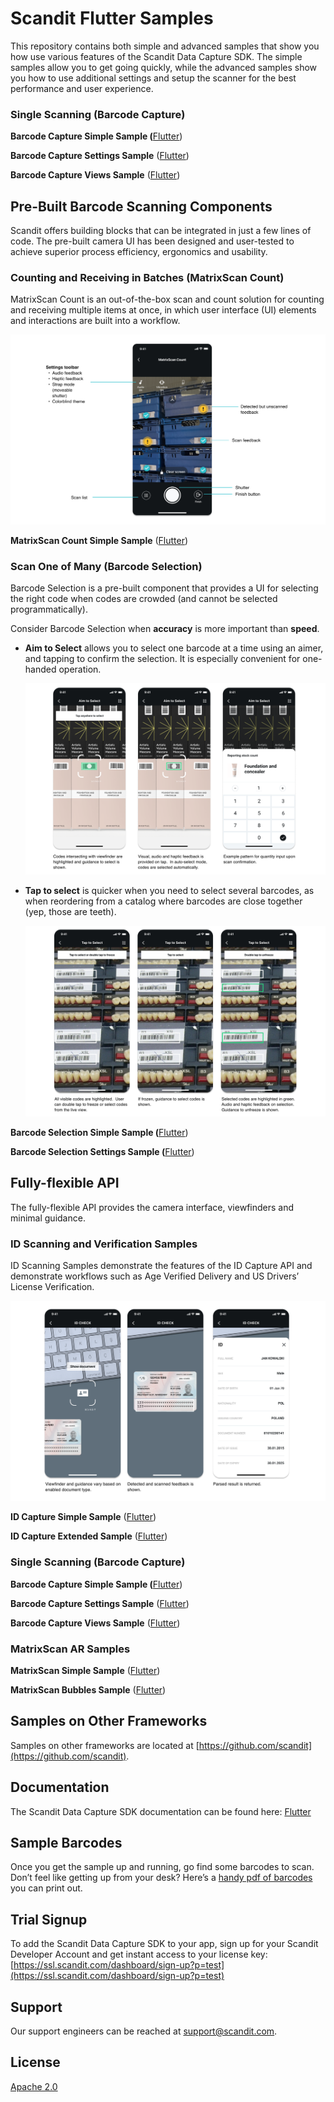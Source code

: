 # Scandit Flutter Samples

This repository contains both simple and advanced samples that show you how use various features of the Scandit Data Capture SDK. The simple samples allow you to get going quickly, while the advanced samples show you how to use additional settings and setup the scanner for the best performance and user experience.

### Single Scanning (Barcode Capture)

**Barcode Capture Simple Sample (**[Flutter](https://github.com/Scandit/datacapture-flutter-samples/tree/master/BarcodeCaptureSimpleSample))

**Barcode Capture Settings Sample** ([Flutter](https://github.com/Scandit/datacapture-flutter-samples/tree/master/BarcodeCaptureSettingsSample))

**Barcode Capture Views Sample** ([Flutter](https://github.com/Scandit/datacapture-flutter-samples/tree/master/BarcodeCaptureViewsSample))

## **Pre-Built Barcode Scanning Components**

Scandit offers building blocks that can be integrated in just a few lines of code. The pre-built camera UI has been designed and user-tested to achieve superior process efficiency, ergonomics and usability.

### Counting and Receiving in Batches (MatrixScan Count)

MatrixScan Count is an out-of-the-box scan and count solution for counting and receiving multiple items at once, in which user interface (UI) elements and interactions are built into a workflow.

![MSCount.png](https://github.com/Scandit/.github/blob/main/images/MSCount.png)

**MatrixScan Count Simple Sample** ([Flutter](https://github.com/Scandit/datacapture-flutter-samples/tree/master/MatrixScanCountSimpleSample))

### Scan One of Many (Barcode Selection)

Barcode Selection is a pre-built component that provides a UI for selecting the right code when codes are crowded (and cannot be selected programmatically).

Consider Barcode Selection when **accuracy** is more important than **speed**.

- **Aim to Select** allows you to select one barcode at a time using an aimer, and tapping to confirm the selection. It is especially convenient for one-handed operation.

  ![AimToSelect.png](https://github.com/Scandit/.github/blob/main/images/AimToSelect.png)


- **Tap to select** is quicker when you need to select several barcodes, as when reordering from a catalog where barcodes are close together (yep, those are teeth).

  ![TapToSelect.png](https://github.com/Scandit/.github/blob/main/images/TapToSelect.png)


**Barcode Selection Simple Sample (**[Flutter](https://github.com/Scandit/datacapture-flutter-samples/tree/master/BarcodeSelectionSimpleSample))

**Barcode Selection Settings Sample (**[Flutter](https://github.com/Scandit/datacapture-flutter-samples/tree/master/BarcodeSelectionSettingsSample))

## Fully-flexible API

The fully-flexible API provides the camera interface, viewfinders and minimal guidance.

### ID Scanning and Verification Samples

ID Scanning Samples demonstrate the features of the ID Capture API and demonstrate workflows such as Age Verified Delivery and US Drivers’ License Verification.

![IDScanning.png](https://github.com/Scandit/.github/blob/main/images/IDScanning.png)

**ID Capture Simple Sample** ([Flutter](https://github.com/Scandit/datacapture-flutter-samples/tree/master/IdCaptureSimpleSample))

**ID Capture Extended Sample** ([Flutter](https://github.com/Scandit/datacapture-flutter-samples/tree/master/IdCaptureExtendedSample))

### Single Scanning (Barcode Capture)

**Barcode Capture Simple Sample (**[Flutter](https://github.com/Scandit/datacapture-flutter-samples/tree/master/BarcodeCaptureSimpleSample))

**Barcode Capture Settings Sample** ([Flutter](https://github.com/Scandit/datacapture-flutter-samples/tree/master/BarcodeCaptureSettingsSample))

**Barcode Capture Views Sample** ([Flutter](https://github.com/Scandit/datacapture-flutter-samples/tree/master/BarcodeCaptureViewsSample))

### MatrixScan AR Sam**ples**

**MatrixScan Simple Sample** ([Flutter](https://github.com/Scandit/datacapture-flutter-samples/tree/master/MatrixScanSimpleSample))

**MatrixScan Bubbles Sample** ([Flutter](https://github.com/Scandit/datacapture-flutter-samples/tree/master/MatrixScanBubblesSample))

## Samples on Other Frameworks

Samples on other frameworks are located at [https://github.com/scandit](https://github.com/scandit).

## Documentation

The Scandit Data Capture SDK documentation can be found here: [Flutter](https://docs.scandit.com/data-capture-sdk/flutter/index.html)

## Sample Barcodes

Once you get the sample up and running, go find some barcodes to scan. Don’t feel like getting up from your desk? Here’s a [handy pdf of barcodes](https://github.com/Scandit/.github/blob/main/images/PrintTheseBarcodes.pdf) you can print out.

## Trial Signup

To add the Scandit Data Capture SDK to your app, sign up for your Scandit Developer Account  and get instant access to your license key: [https://ssl.scandit.com/dashboard/sign-up?p=test](https://ssl.scandit.com/dashboard/sign-up?p=test)

## Support

Our support engineers can be reached at [support@scandit.com](mailto:support@scandit.com).

## License

[Apache 2.0](http://www.apache.org/licenses/LICENSE-2.0)
